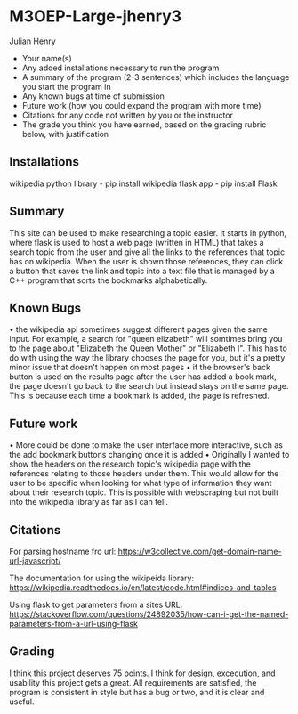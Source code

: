 # M3OEP-Large-jhenry3
Julian Henry
- Your name(s)
- Any added installations necessary to run the program
- A summary of the program (2-3 sentences) which includes the language you start the program in
- Any known bugs at time of submission
- Future work (how you could expand the program with more time)
- Citations for any code not written by you or the instructor
- The grade you think you have earned, based on the grading rubric below, with justification



## Installations
wikipedia python library - pip install wikipedia
flask app -  pip install Flask

## Summary
This site can be used to make researching a topic easier. It starts in python, where flask is used to host a web page (written in HTML) that takes a search topic from the user and give all the links to the references that topic has on wikipedia. When the user is shown those references, they can click a button that saves the link and topic into a text file that is managed by a C++ program that sorts the bookmarks alphabetically.

## Known Bugs
• the wikipedia api sometimes suggest different pages given the same input. For example, a search for "queen elizabeth" will somtimes bring you to the page about "Elizabeth the Queen Mother" or "Elizabeth I". This has to do with using the way the library chooses the page for you, but it's a pretty minor issue that doesn't happen on most pages
• if the browser's back button is used on the results page after the user has added a book mark, the page doesn't go back to the search but instead stays on the same page. This is because each time a bookmark is added, the page is refreshed.

## Future work
• More could be done to make the user interface more interactive, such as the add bookmark buttons changing once it is added
• Originally I wanted to show the headers on the research topic's wikipedia page with the references relating to those headers under them. This would allow for the user to be specific when looking for what type of information they want about their research topic. This is possible with webscraping but not built into the wikipedia library as far as I can tell.

## Citations
For parsing hostname fro url:
https://w3collective.com/get-domain-name-url-javascript/

The documentation for using the wikipeida library:
https://wikipedia.readthedocs.io/en/latest/code.html#indices-and-tables

Using flask to get parameters from a sites URL:
https://stackoverflow.com/questions/24892035/how-can-i-get-the-named-parameters-from-a-url-using-flask

## Grading
I think this project deserves 75 points. I think for design, excecution, and usability this project gets a great. All requirements are satisfied, the program is consistent in style but has a bug or two, and it is clear and useful. 
